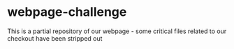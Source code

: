 # webpage-challenge
This is a partial repository of our webpage - some critical files related to our checkout have been stripped out
